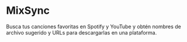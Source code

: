 # MixSync

Busca tus canciones favoritas en Spotify y YouTube y obtén nombres de archivo sugerido y URLs para descargarlas en una plataforma.
